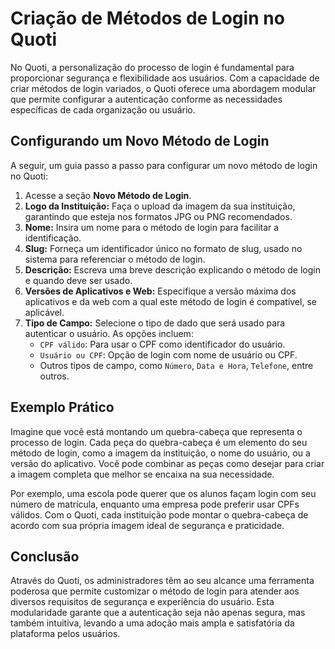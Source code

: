 # Criação de Métodos de Login no Quoti

No Quoti, a personalização do processo de login é fundamental para proporcionar segurança e flexibilidade aos usuários. Com a capacidade de criar métodos de login variados, o Quoti oferece uma abordagem modular que permite configurar a autenticação conforme as necessidades específicas de cada organização ou usuário.

## Configurando um Novo Método de Login

A seguir, um guia passo a passo para configurar um novo método de login no Quoti:

1. Acesse a seção **Novo Método de Login**.
2. **Logo da Instituição:** Faça o upload da imagem da sua instituição, garantindo que esteja nos formatos JPG ou PNG recomendados.
3. **Nome:** Insira um nome para o método de login para facilitar a identificação.
4. **Slug:** Forneça um identificador único no formato de slug, usado no sistema para referenciar o método de login.
5. **Descrição:** Escreva uma breve descrição explicando o método de login e quando deve ser usado.
6. **Versões de Aplicativos e Web:** Especifique a versão máxima dos aplicativos e da web com a qual este método de login é compatível, se aplicável.
7. **Tipo de Campo:** Selecione o tipo de dado que será usado para autenticar o usuário. As opções incluem:
    - `CPF válido`: Para usar o CPF como identificador do usuário.
    - `Usuário ou CPF`: Opção de login com nome de usuário ou CPF.
    - Outros tipos de campo, como `Número`, `Data e Hora`, `Telefone`, entre outros.

## Exemplo Prático

Imagine que você está montando um quebra-cabeça que representa o processo de login. Cada peça do quebra-cabeça é um elemento do seu método de login, como a imagem da instituição, o nome do usuário, ou a versão do aplicativo. Você pode combinar as peças como desejar para criar a imagem completa que melhor se encaixa na sua necessidade.

Por exemplo, uma escola pode querer que os alunos façam login com seu número de matrícula, enquanto uma empresa pode preferir usar CPFs válidos. Com o Quoti, cada instituição pode montar o quebra-cabeça de acordo com sua própria imagem ideal de segurança e praticidade.

## Conclusão

Através do Quoti, os administradores têm ao seu alcance uma ferramenta poderosa que permite customizar o método de login para atender aos diversos requisitos de segurança e experiência do usuário. Esta modularidade garante que a autenticação seja não apenas segura, mas também intuitiva, levando a uma adoção mais ampla e satisfatória da plataforma pelos usuários.
